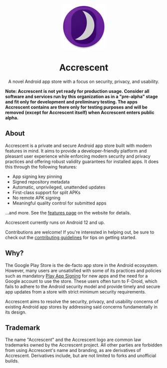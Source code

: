 <div align="center">

<img src="app/src/main/res/mipmap-xxhdpi/ic_launcher_round.png" alt="Accrescent">

# Accrescent

A novel Android app store with a focus on security, privacy, and usability.

</div>

**Note: Accrescent is not yet ready for production usage. Consider all software
and services run by this organization as in a "pre-alpha" stage and fit only for
development and preliminary testing. The apps Accrescent contains are there only
for testing purposes and will be removed (except for Accrescent itself) when
Accrescent enters public alpha.**

## About

Accrescent is a private and secure Android app store built with modern features
in mind. It aims to provide a developer-friendly platform and pleasant user
experience while enforcing modern security and privacy practices and offering
robust validity guarantees for installed apps. It does this through the
following features:

- App signing key pinning
- Signed repository metadata
- Automatic, unprivileged, unattended updates
- First-class support for split APKs
- No remote APK signing
- Meaningful quality control for submitted apps

...and more. See the [features page] on the website for details.

Accrescent currently runs on Android 12 and up.

Contributions are welcome! If you're interested in helping out, be sure to check
out the [contributing guidelines] for tips on getting started.

## Why?

The Google Play Store is the de-facto app store in the Android ecosystem.
However, many users are unsatisfied with some of its practices and policies such
as mandatory [Play App Signing] for new apps and the need for a Google account
to use the store. These users often turn to F-Droid, which fails to adhere to
the Android security model and provide timely and secure app updates from a
store with strict minimum security requirements.

Accrescent aims to resolve the security, privacy, and usability concerns of
existing Android app stores by addressing said concerns fundamentally in its
design.

## Trademark

The name "Accrescent" and the Accrescent logo are common law trademarks owned by
the Accrescent project. All other parties are forbidden from using Accrescent's
name and branding, as are derivatives of Accrescent. Derivatives include, but
are not limited to forks and unofficial builds.

[contributing guidelines]: CONTRIBUTING.md
[features page]: https://accrescent.app/features
[Play App Signing]: https://developer.android.com/studio/publish/app-signing#app-signing-google-play
